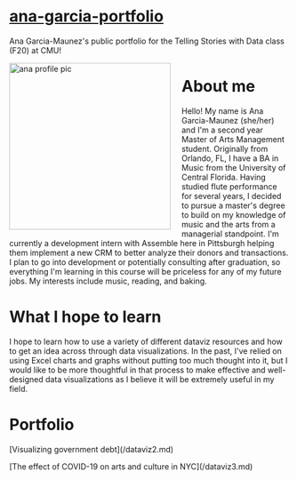 # [ana-garcia-portfolio](https://anagm17.github.io/ana-garcia-portfolio/)
Ana Garcia-Maunez's public portfolio for the Telling Stories with Data class (F20) at CMU!

<img src="https://i.imgur.com/cNyK1Fp.jpg?1" width="290" height="300"
   alt="ana profile pic"
   style="float: left; margin-right: 20px; margin-bottom: 10px" />

# About me

<p>
Hello! My name is Ana Garcia-Maunez (she/her) and I'm a second year Master of Arts Management student. Originally from Orlando, FL, I have a BA in Music from the University of Central Florida. Having studied flute performance for several years, I decided to pursue a master's degree to build on my knowledge of music and the arts from a managerial standpoint. I'm currently a development intern with Assemble here in Pittsburgh helping them implement a new CRM to better analyze their donors and transactions. I plan to go into development or potentially consulting after graduation, so everything I'm learning in this course will be priceless for any of my future jobs. My interests include music, reading, and baking.
</p>

# What I hope to learn 
<p>
I hope to learn how to use a variety of different dataviz resources and how to get an idea across through data visualizations. In the past, I've relied on using Excel charts and graphs without putting too much thought into it, but I would like to be more thoughtful in that process to make effective and well-designed data visualizations as I believe it will be extremely useful in my field.
</p>

# Portfolio 

<p>
[Visualizing government debt](/dataviz2.md)
</p>

<p>
[The effect of COVID-19 on arts and culture in NYC](/dataviz3.md)
</P>
